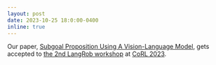```yaml
---
layout: post
date: 2023-10-25 18:0:00-0400
inline: true
---
```


Our paper, [Subgoal Proposition Using A Vision-Language Model](https://openreview.net/pdf?id=vqF72WcpxT),  gets accepted to [the 2nd LangRob workshop](https://sites.google.com/view/langrob-corl23/home) at [CoRL 2023](https://www.corl2023.org/).
